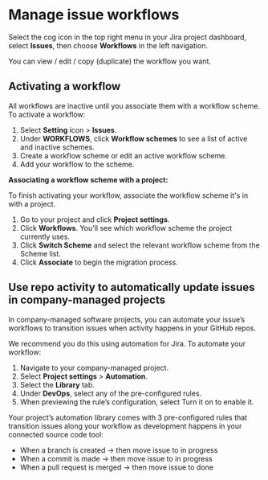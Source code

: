 # Manage issue workflows

Select the cog icon in the top right menu in your Jira project dashboard, select **Issues**, then choose **Workflows** in the left navigation.

You can view / edit / copy (duplicate) the workflow you want.

## Activating a workflow

All workflows are inactive until you associate them with a workflow scheme. To activate a workflow: 

1. Select **Setting** icon > **Issues**.
1. Under **WORKFLOWS**, click **Workflow schemes** to see a list of active and inactive schemes. 
1. Create a workflow scheme or edit an active workflow scheme.
1. Add your workflow to the scheme.

**Associating a workflow scheme with a project:**

To finish activating your workflow, associate the workflow scheme it's in with a project. 

1. Go to your project and click **Project settings**. 
1. Click **Workflows**. You'll see which workflow scheme the project currently uses.
1. Click **Switch Scheme** and select the relevant workflow scheme from the Scheme list. 
1. Click **Associate** to begin the migration process.


## Use repo activity to automatically update issues in company-managed projects

In company-managed software projects, you can automate your issue’s workflows to transition issues when activity happens in your GitHub repos.

We recommend you do this using automation for Jira. To automate your workflow:

1. Navigate to your company-managed project.
1. Select **Project settings** > **Automation**.
1. Select the **Library** tab.
1. Under **DevOps**, select any of the pre-configured rules.
1. When previewing the rule’s configuration, select Turn it on to enable it.

Your project’s automation library comes with 3 pre-configured rules that transition issues along your workflow as development happens in your connected source code tool:

- When a branch is created → then move issue to in progress
- When a commit is made → then move issue to in progress
- When a pull request is merged → then move issue to done

